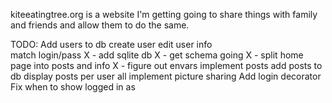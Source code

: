 kiteeatingtree.org is a website I'm getting going to share
things with family and friends and allow them to do the same.

TODO:
    Add users to db
      create user
      edit user info  
    match login/pass
    X - add sqlite db
    X - get schema going
    X - split home page into posts and info
    X - figure out envars
    implement posts
      add posts to db
      display posts
        per user
        all
    implement picture sharing
    Add login decorator
    Fix when to show logged in as
    
